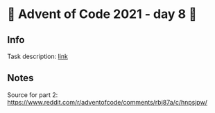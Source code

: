 # 🎄 Advent of Code 2021 - day 8 🎄

## Info

Task description: [link](https://adventofcode.com/2021/day/8)

## Notes

Source for part 2: https://www.reddit.com/r/adventofcode/comments/rbj87a/c/hnpsjpw/